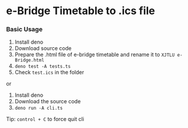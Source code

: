 # e-Bridge Timetable to .ics file

### Basic Usage

1. Install deno
2. Download source code
3. Prepare the .html file of e-bridge timetable and rename it to `XJTLU e-Bridge.html`
4. `deno test -A tests.ts`
5. Check `test.ics` in the folder

or

1. Install deno
2. Download the source code
3. `deno run -A cli.ts`

Tip: `control + C` to force quit cli